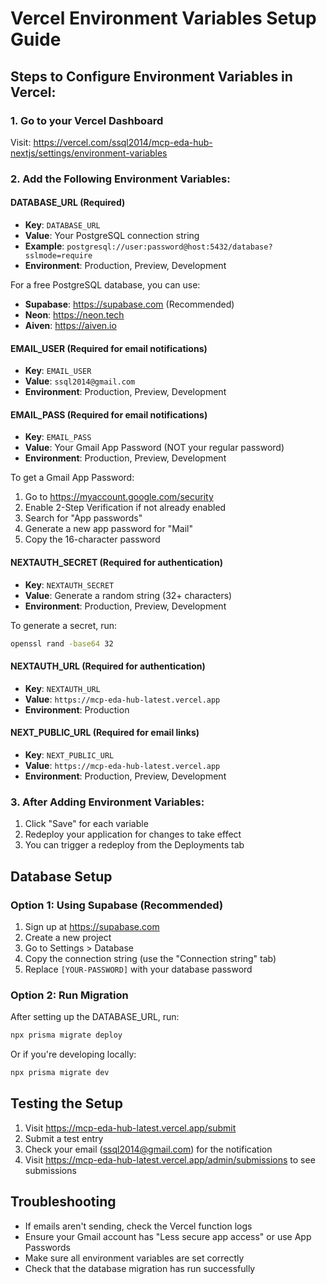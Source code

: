 # Vercel Environment Variables Setup Guide

## Steps to Configure Environment Variables in Vercel:

### 1. Go to your Vercel Dashboard
Visit: https://vercel.com/ssql2014/mcp-eda-hub-nextjs/settings/environment-variables

### 2. Add the Following Environment Variables:

#### DATABASE_URL (Required)
- **Key**: `DATABASE_URL`
- **Value**: Your PostgreSQL connection string
- **Example**: `postgresql://user:password@host:5432/database?sslmode=require`
- **Environment**: Production, Preview, Development

For a free PostgreSQL database, you can use:
- **Supabase**: https://supabase.com (Recommended)
- **Neon**: https://neon.tech
- **Aiven**: https://aiven.io

#### EMAIL_USER (Required for email notifications)
- **Key**: `EMAIL_USER`
- **Value**: `ssql2014@gmail.com`
- **Environment**: Production, Preview, Development

#### EMAIL_PASS (Required for email notifications)
- **Key**: `EMAIL_PASS`
- **Value**: Your Gmail App Password (NOT your regular password)
- **Environment**: Production, Preview, Development

To get a Gmail App Password:
1. Go to https://myaccount.google.com/security
2. Enable 2-Step Verification if not already enabled
3. Search for "App passwords"
4. Generate a new app password for "Mail"
5. Copy the 16-character password

#### NEXTAUTH_SECRET (Required for authentication)
- **Key**: `NEXTAUTH_SECRET`
- **Value**: Generate a random string (32+ characters)
- **Environment**: Production, Preview, Development

To generate a secret, run:
```bash
openssl rand -base64 32
```

#### NEXTAUTH_URL (Required for authentication)
- **Key**: `NEXTAUTH_URL`
- **Value**: `https://mcp-eda-hub-latest.vercel.app`
- **Environment**: Production

#### NEXT_PUBLIC_URL (Required for email links)
- **Key**: `NEXT_PUBLIC_URL`
- **Value**: `https://mcp-eda-hub-latest.vercel.app`
- **Environment**: Production, Preview, Development

### 3. After Adding Environment Variables:
1. Click "Save" for each variable
2. Redeploy your application for changes to take effect
3. You can trigger a redeploy from the Deployments tab

## Database Setup

### Option 1: Using Supabase (Recommended)
1. Sign up at https://supabase.com
2. Create a new project
3. Go to Settings > Database
4. Copy the connection string (use the "Connection string" tab)
5. Replace `[YOUR-PASSWORD]` with your database password

### Option 2: Run Migration
After setting up the DATABASE_URL, run:
```bash
npx prisma migrate deploy
```

Or if you're developing locally:
```bash
npx prisma migrate dev
```

## Testing the Setup
1. Visit https://mcp-eda-hub-latest.vercel.app/submit
2. Submit a test entry
3. Check your email (ssql2014@gmail.com) for the notification
4. Visit https://mcp-eda-hub-latest.vercel.app/admin/submissions to see submissions

## Troubleshooting
- If emails aren't sending, check the Vercel function logs
- Ensure your Gmail account has "Less secure app access" or use App Passwords
- Make sure all environment variables are set correctly
- Check that the database migration has run successfully